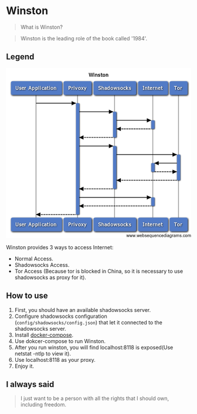 Winston
=======
> What is Winston?

> Winston is the leading role of the book called '1984'.

## Legend
![Legend](./Winston.png)

Winston provides 3 ways to access Internet:

* Normal Access.
* Shadowsocks Access.
* Tor Access (Because tor is blocked in China, so it is necessary to use shadowsocks as proxy for it).

## How to use

1. First, you should have an available shadowsocks server.
2. Configure shadowsocks configuration (`config/shadowsocks/config.json`) that let it connected to the shadowsocks server.
3. Install [docker-compose](https://docs.docker.com/compose/).
4. Use dokcer-compose to run Winston.
5. After you run winston, you will find localhost:8118 is exposed(Use netstat -ntlp to view it).
6. Use localhost:8118 as your proxy.
7. Enjoy it.

## I always said
> I just want to be a person with all the rights that I should own, including freedom.

